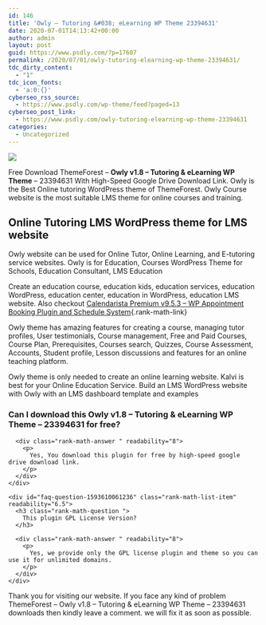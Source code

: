 ```yaml
---
id: 146
title: 'Owly – Tutoring &#038; eLearning WP Theme 23394631'
date: 2020-07-01T14:13:42+00:00
author: admin
layout: post
guid: https://www.psdly.com/?p=17607
permalink: /2020/07/01/owly-tutoring-elearning-wp-theme-23394631/
tdc_dirty_content:
  - "1"
tdc_icon_fonts:
  - 'a:0:{}'
cyberseo_rss_source:
  - https://www.psdly.com/wp-theme/feed?paged=13
cyberseo_post_link:
  - https://www.psdly.com/owly-tutoring-elearning-wp-theme-23394631
categories:
  - Uncategorized
---
```

<div>
  <img src="https://i2.wp.com/www.psdly.com/wp-content/uploads/2020/07/ThemeForest-Owly-v1.8-Tutoring-eLearning-WP-Theme-23394631.jpg" class="ff-og-image-inserted" />
</div>

Free Download ThemeForest – **Owly v1.8 – Tutoring & eLearning WP Theme** – 23394631 With High-Speed Google Drive Download Link. Owly is the Best Online tutoring WordPress theme of ThemeForest. Owly Course website is the most suitable LMS theme for online courses and training.

## Online Tutoring LMS WordPress theme for LMS website

Owly website can be used for Online Tutor, Online Learning, and E-tutoring service websites. Owly is for Education, Courses WordPress Theme for Schools, Education Consultant, LMS Education

Create an education course, education kids, education services, education WordPress, education center, education in WordPress, education LMS website. Also checkout [Calendarista Premium v9.5.3 – WP Appointment Booking Plugin and Schedule System](https://www.psdly.com/2020/07/calendarista-premium-v9-5-3-wp-appointment-booking-plugin.html){.rank-math-link}

Owly theme has amazing features for creating a course, managing tutor profiles, User testimonials, Course management, Free and Paid Courses, Course Plan, Prerequisites, Courses search, Quizzes, Course Assessment, Accounts, Student profile, Lesson discussions and features for an online teaching platform.

Owly theme is only needed to create an online learning website. Kalvi is best for your Online Education Service. Build an LMS WordPress website with Owly with an LMS dashboard template and examples

<div id="rank-math-faq" class="rank-math-block">
  <div class="rank-math-list ">
    <div id="faq-question-1593610003783" class="rank-math-list-item" readability="6.5">
      <h3 class="rank-math-question ">
        Can I download this Owly v1.8 – Tutoring & eLearning WP Theme – 23394631 for free?
      </h3>
      
      <div class="rank-math-answer " readability="8">
        <p>
          Yes, You download this plugin for free by high-speed google drive download link.
        </p>
      </div>
    </div>
    
    <div id="faq-question-1593610061236" class="rank-math-list-item" readability="6.5">
      <h3 class="rank-math-question ">
        This plugin GPL License Version?
      </h3>
      
      <div class="rank-math-answer " readability="8">
        <p>
          Yes, we provide only the GPL license plugin and theme so you can use it for unlimited domains.
        </p>
      </div>
    </div>
  </div>
</div>

Thank you for visiting our website. If you face any kind of problem ThemeForest – Owly v1.8 – Tutoring & eLearning WP Theme – 23394631 downloads then kindly leave a comment. we will fix it as soon as possible.